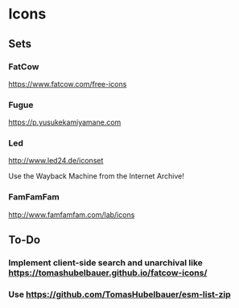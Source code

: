 # Icons

## Sets

### FatCow

https://www.fatcow.com/free-icons

### Fugue

https://p.yusukekamiyamane.com

### Led

http://www.led24.de/iconset

Use the Wayback Machine from the Internet Archive!

### FamFamFam

http://www.famfamfam.com/lab/icons

## To-Do

### Implement client-side search and unarchival like https://tomashubelbauer.github.io/fatcow-icons/

### Use https://github.com/TomasHubelbauer/esm-list-zip

